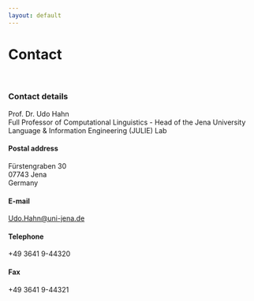 ```yaml
---
layout: default
---
```


# Contact

<br>

### Contact details

Prof. Dr. Udo Hahn<br/>
Full Professor of Computational Linguistics - Head of the Jena University Language & Information Engineering (JULIE) Lab

#### Postal address

Fürstengraben 30<br/>
07743 Jena<br/>
Germany

#### E-mail

Udo.Hahn@uni-jena.de

#### Telephone

+49 3641 9-44320

#### Fax

+49 3641 9-44321
